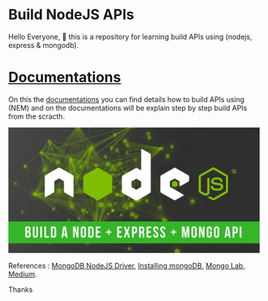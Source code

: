 # Build NodeJS APIs
Hello Everyone, :bamboo: this is a repository for learning build APIs using (nodejs, express &amp; mongodb). 

# [Documentations](./docs/main.md)
On this the [documentations](./docs/main.md) you can find details how to build APIs using (NEM) and on the documentations will be explain step by step build APIs from the scracth. 

![NEM](./docs/images/images_nem.png)

References :
[MongoDB NodeJS Driver](http://mongodb.github.io/node-mongodb-native/),
[Installing mongoDB](https://docs.mongodb.com/v3.0/tutorial/install-mongodb-on-windows/),
[Mongo Lab](https://mlab.com/),
[Medium](https://medium.freecodecamp.org/building-a-simple-node-js-api-in-under-30-minutes-a07ea9e390d2).

Thanks